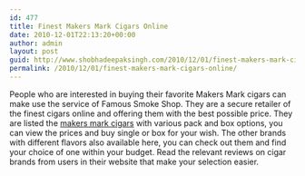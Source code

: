 ```yaml
---
id: 477
title: Finest Makers Mark Cigars Online
date: 2010-12-01T22:13:20+00:00
author: admin
layout: post
guid: http://www.shobhadeepaksingh.com/2010/12/01/finest-makers-mark-cigars-online/
permalink: /2010/12/01/finest-makers-mark-cigars-online/
---
```

People who are interested in buying their favorite Makers Mark cigars can make use the service of Famous Smoke Shop. They are a secure retailer of the finest cigars online and offering them with the best possible price. They are listed the [makers mark cigars](http://www.famous-smoke.com/brand/makers+mark+cigars) with various pack and box options, you can view the prices and buy single or box for your wish. The other brands with different flavors also available here, you can check out them and find your choice of one within your budget. Read the relevant reviews on cigar brands from users in their website that make your selection easier.